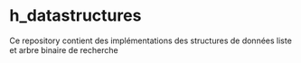 # h_datastructures
Ce repository contient des implémentations des structures de données liste et arbre binaire de recherche
